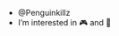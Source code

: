 - @Penguinkillz 
- I’m interested in 🎮 and 🐧

<!---
Penguinkillz/Penguinkillz is a ✨ special ✨ repository because its `README.md` (this file) appears on your GitHub profile.
You can click the Preview link to take a look at your changes.
--->
